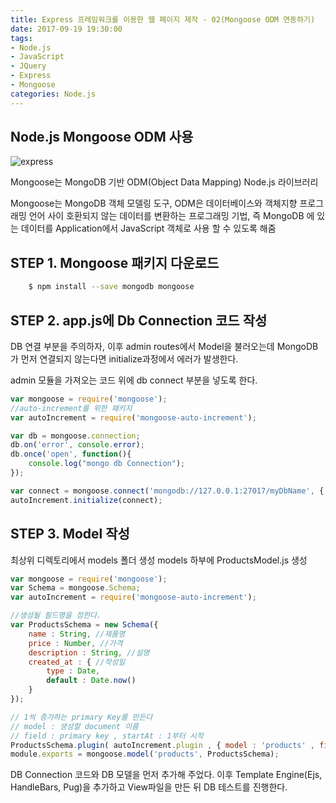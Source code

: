 ```yaml
---
title: Express 프레임워크를 이용한 웹 페이지 제작 - 02(Mongoose ODM 연동하기)
date: 2017-09-19 19:30:00
tags: 
- Node.js
- JavaScript
- JQuery
- Express
- Mongoose
categories: Node.js
---
```


## **Node.js Mongoose ODM 사용**

![express](/images/express.jpg)

Mongoose는 MongoDB 기반 ODM(Object Data Mapping) Node.js 라이브러리

Mongoose는 MongoDB 객체 모델링 도구, ODM은 데이터베이스와 객체지향 프로그래밍 언어 사이 호환되지 않는 데이터를 변환하는 프로그래밍 기법, 즉 MongoDB 에 있는 데이터를 Application에서 JavaScript 객체로 사용 할 수 있도록 해줌

## STEP 1. Mongoose 패키지 다운로드
```bash
    $ npm install --save mongodb mongoose
```
## STEP 2. app.js에 Db Connection 코드 작성

DB 연결 부분을 주의하자, 이후 admin routes에서 Model을 불러오는데 MongoDB가 먼저 연결되지 않는다면 initialize과정에서 에러가 발생한다.

admin 모듈을 가져오는 코드 위에 db connect 부분을 넣도록 한다.

```javascript
var mongoose = require('mongoose');
//auto-increment를 위한 패키지
var autoIncrement = require('mongoose-auto-increment');

var db = mongoose.connection;
db.on('error', console.error);
db.once('open', function(){
    console.log("mongo db Connection");
});

var connect = mongoose.connect('mongodb://127.0.0.1:27017/myDbName', { useMongoClient: true });
autoIncrement.initialize(connect);
```

## STEP 3. Model 작성

최상위 디렉토리에서 models 폴더 생성
models 하부에 ProductsModel.js 생성

```javascript
var mongoose = require('mongoose');
var Schema = mongoose.Schema;
var autoIncrement = require('mongoose-auto-increment');

//생성될 필드명을 정한다.
var ProductsSchema = new Schema({
    name : String, //제품명
    price : Number, //가격
    description : String, //설명
    created_at : { //작성일
        type : Date,
        default : Date.now()
    }
});

// 1씩 증가하는 primary Key를 만든다
// model : 생성할 document 이름
// field : primary key , startAt : 1부터 시작
ProductsSchema.plugin( autoIncrement.plugin , { model : 'products' , field : 'id' , startAt : 1 });
module.exports = mongoose.model('products', ProductsSchema);
```

DB Connection 코드와 DB 모델을 먼저 추가해 주었다. 이후 Template Engine(Ejs, HandleBars, Pug)을 추가하고 View파일을 만든 뒤 DB 테스트를 진행한다.